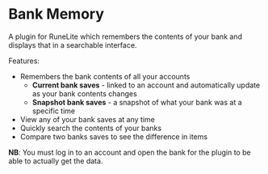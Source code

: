 # Bank Memory

A plugin for RuneLite which remembers the contents of your bank and displays that in a searchable interface.

Features:
- Remembers the bank contents of all your accounts
    - **Current bank saves** - linked to an account and automatically update as your bank contents changes
    - **Snapshot bank saves** - a snapshot of what your bank was at a specific time
- View any of your bank saves at any time
- Quickly search the contents of your banks
- Compare two banks saves to see the difference in items

**NB**: You must log in to an account and open the bank for the plugin to be able to actually get the data.